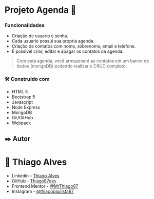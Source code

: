 # Projeto Agenda :ledger:

### Funcionalidades

* Criação de usuario e senha.
* Cada usuario possui sua propria agenda.
* Criação de contatos com nome, sobrenome, email e telefone.
* É possivel criar, editar e apagar os contatos da agenda.

> Com esta agenda, você armazenará as contatos em um banco de dados (mongoDB) podendo realizar o CRUD completo.


### 🛠️ Construído com

* HTML 5
* Bootstrap 5
* Javascript
* Node Express
* MongoDB
* Git/GitHub
* Webpack

## ✒️ Autor
# :raising_hand: Thiago Alves

- Linkedin - [Thiago Alves](https://www.linkedin.com/in/thiago-alves-010915274/)
- GitHub - [Thiago87dev](https://github.com/Thiago87dev)
- Frontend Mentor - [@MrThiago87](https://www.frontendmentor.io/profile/MrThiago87)
- Instagram - [@thiagopaulista87](https://www.instagram.com/thiagopaulista87/)
